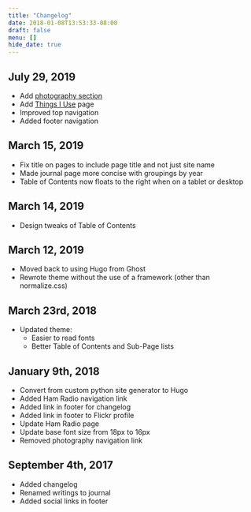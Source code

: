 ```yaml
---
title: "Changelog"
date: 2018-01-08T13:53:33-08:00
draft: false
menu: []
hide_date: true
---
```


## July 29, 2019
- Add [photography section](/photography)
- Add [Things I Use](/uses) page
- Improved top navigation
- Added footer navigation

## March 15, 2019
- Fix title on pages to include page title and not just site name
- Made journal page more concise with groupings by year
- Table of Contents now floats to the right when on a tablet or desktop

## March 14, 2019
- Design tweaks of Table of Contents

## March 12, 2019
- Moved back to using Hugo from Ghost
- Rewrote theme without the use of a framework (other than normalize.css)

## March 23rd, 2018
- Updated theme:
    - Easier to read fonts
    - Better Table of Contents and Sub-Page lists

## January 9th, 2018
- Convert from custom python site generator to Hugo
- Added Ham Radio navigation link
- Added link in footer for changelog
- Added link in footer to Flickr profile
- Update Ham Radio page
- Update base font size from 18px to 16px
- Removed photography navigation link

## September 4th, 2017
- Added changelog
- Renamed writings to journal
- Added social links in footer

